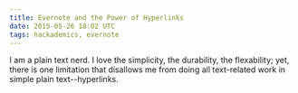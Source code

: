 ```yaml
---
title: Evernote and the Power of Hyperlinks
date: 2015-05-26 18:02 UTC
tags: hackademics, evernote
---
```


I am a plain text nerd. I love the simplicity, the durability, the flexability; yet, there is one limitation that disallows me from doing all text-related work in simple plain text--hyperlinks.

